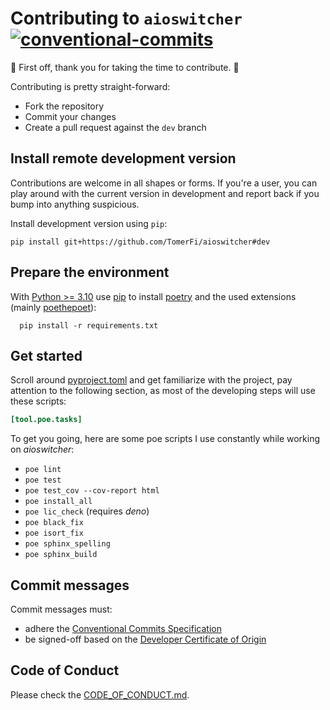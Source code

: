 # Contributing to `aioswitcher`</br>[![conventional-commits]][0]

:clap: First off, thank you for taking the time to contribute. :clap:

Contributing is pretty straight-forward:

- Fork the repository
- Commit your changes
- Create a pull request against the `dev` branch

## Install remote development version

Contributions are welcome in all shapes or forms.
If you're a user, you can play around with the current version in development and report back if you bump into anything
suspicious.

Install development version using `pip`:

```shell
pip install git+https://github.com/TomerFi/aioswitcher#dev
```

## Prepare the environment

With [Python >= 3.10](https://www.python.org/) use [pip](https://pypi.org/project/pip/) to install
[poetry](https://poetry.eustace.io/) and the used extensions (mainly [poethepoet](https://github.com/nat-n/poethepoet)):

```shell
  pip install -r requirements.txt
```

## Get started

Scroll around [pyproject.toml](../pyproject.toml) and get familiarize with the project,
pay attention to the following section, as most of the developing steps will use these scripts:

```toml
[tool.poe.tasks]
```

To get you going, here are some poe scripts I use constantly while working on *aioswitcher*:

- ```poe lint```
- ```poe test```
- ```poe test_cov --cov-report html```
- ```poe install_all```
- ```poe lic_check``` (requires *deno*)
- ```poe black_fix```
- ```poe isort_fix```
- ```poe sphinx_spelling```
- ```poe sphinx_build```

## Commit messages

Commit messages must:

- adhere the [Conventional Commits Specification][0]
- be signed-off based on the [Developer Certificate of Origin][1]

## Code of Conduct

Please check the [CODE_OF_CONDUCT.md](CODE_OF_CONDUCT.md).

<!-- Real Links -->
[0]: https://conventionalcommits.org
[1]: https://developercertificate.org
<!-- Badges Links -->
[conventional-commits]: https://img.shields.io/badge/Conventional%20Commits-1.0.0-yellow.svg
